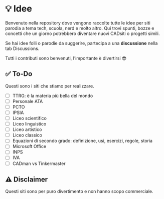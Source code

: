 # 💡 Idee

Benvenuto nella repository dove vengono raccolte tutte le idee per siti parodia a tema tech, scuola, nerd e molto altro. Qui trovi spunti, bozze e concetti che un giorno potrebbero diventare nuovi CADsiti o progetti simili.

Se hai idee folli o parodie da suggerire, partecipa a una **discussione** nella tab Discussions.

Tutti i contributi sono benvenuti, l’importante è divertirsi 😎

## ✅ To-Do

Questi sono i siti che stiamo per realizzare.

- [ ] TTRG: è la materia più bella del mondo
- [ ] Personale ATA
- [ ] PCTO
- [ ] IPSIA
- [ ] Liceo scientifico
- [ ] Liceo linguistico
- [ ] Liceo artistico
- [ ] Liceo classico
- [ ] Equazioni di secondo grado: definizione, usi, esercizi, regole, storia
- [ ] Microsoft Office
- [ ] INPS
- [ ] IVA
- [ ] CADman vs Tinkermaster

## ⚠ Disclaimer

Questi siti sono per puro divertimento e non hanno scopo commerciale.

